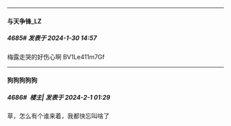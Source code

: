 
*****

####  与天争锋_LZ  
##### 4685#       发表于 2024-1-30 14:57

梅露走哭的好伤心啊
BV1Le411m7Gf


*****

####  狗狗狗狗狗  
##### 4686#         楼主| 发表于 2024-2-1 01:29

草，怎么有个谁来着，我都快忘叫啥了

